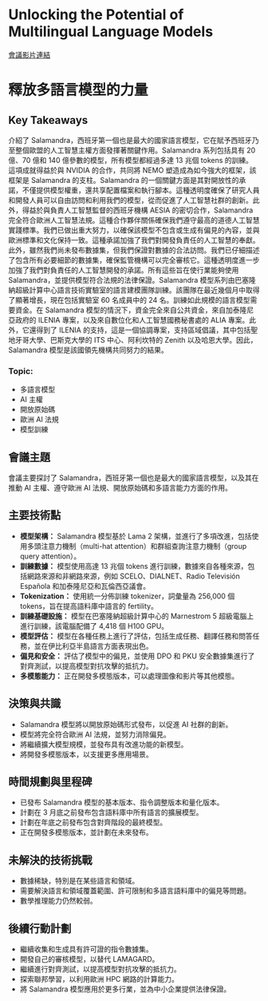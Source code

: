 # Unlocking the Potential of Multilingual Language Models
[會議影片連結](https://www.nvidia.com/gtc/session-catalog/?search=Unlocking%20the%20Potential%20of%20Multilingual%20Language%20Models&tab.catalogallsessionstab=16566177511100015Kus#/session/1733321676608001ncz4)
# 釋放多語言模型的力量

## Key Takeaways
介紹了 Salamandra，西班牙第一個也是最大的國家語言模型，它在賦予西班牙乃至整個歐盟的人工智慧主權方面發揮著關鍵作用。Salamandra 系列包括具有 20 億、70 億和 140 億參數的模型，所有模型都經過多達 13 兆個 tokens 的訓練。這項成就得益於與 NVIDIA 的合作，共同將 NEMO 塑造成為如今強大的框架，該框架是 Salamandra 的支柱。Salamandra 的一個關鍵方面是其對開放性的承諾，不僅提供模型權重，還共享配置檔案和執行腳本。這種透明度確保了研究人員和開發人員可以自由訪問和利用我們的模型，從而促進了人工智慧社群的創新。此外，得益於與負責人工智慧監督的西班牙機構 AESIA 的密切合作，Salamandra 完全符合歐洲人工智慧法規。這種合作夥伴關係確保我們遵守最高的道德人工智慧實踐標準。我們已做出重大努力，以確保該模型不包含或生成有偏見的內容，並與歐洲標準和文化保持一致。這種承諾加強了我們對開發負責任的人工智慧的奉獻。此外，雖然我們尚未發布數據集，但我們保證對數據的合法訪問。我們已仔細描述了包含所有必要細節的數據集，確保監管機構可以完全審核它。這種透明度進一步加強了我們對負責任的人工智慧開發的承諾。所有這些旨在使行業能夠使用 Salamandra，並提供模型符合法規的法律保證。Salamandra 模型系列由巴塞隆納超級計算中心語言技術實驗室的語言建模團隊訓練。該團隊在最近幾個月中取得了顯著增長，現在包括實驗室 60 名成員中的 24 名。訓練如此規模的語言模型需要資金。在 Salamandra 模型的情況下，資金完全來自公共資金，來自加泰隆尼亞政府的 ILENIA 專案，以及來自數位化和人工智慧國務秘書處的 ALIA 專案。此外，它還得到了 ILENIA 的支持，這是一個協調專案，支持區域倡議，其中包括聖地牙哥大學、巴斯克大學的 ITS 中心、阿利坎特的 Zenith 以及哈恩大學。因此，Salamandra 模型是該國領先機構共同努力的結果。

### Topic:
*   多語言模型
*   AI 主權
*   開放原始碼
*   歐洲 AI 法規
*   模型訓練

## 會議主題
會議主要探討了 Salamandra，西班牙第一個也是最大的國家語言模型，以及其在推動 AI 主權、遵守歐洲 AI 法規、開放原始碼和多語言能力方面的作用。

## 主要技術點
*   **模型架構：** Salamandra 模型基於 Lama 2 架構，並進行了多項改進，包括使用多頭注意力機制（multi-hat attention）和群組查詢注意力機制（group query attention）。
*   **訓練數據：** 模型使用高達 13 兆個 tokens 進行訓練，數據來自各種來源，包括網路來源和非網路來源，例如 SCELO、DIALNET、Radio Televisión Española 和加泰隆尼亞和瓦倫西亞議會。
*   **Tokenization：** 使用統一分佈訓練 tokenizer，詞彙量為 256,000 個 tokens，旨在提高語料庫中語言的 fertility。
*   **訓練基礎設施：** 模型在巴塞隆納超級計算中心的 Marnestrom 5 超級電腦上進行訓練，該電腦配備了 4,418 個 H100 GPU。
*   **模型評估：** 模型在各種任務上進行了評估，包括生成任務、翻譯任務和問答任務，並在伊比利亞半島語言方面表現出色。
*   **偏見和安全：** 評估了模型中的偏見，並使用 DPO 和 PKU 安全數據集進行了對齊測試，以提高模型對抗攻擊的抵抗力。
*   **多模態能力：** 正在開發多模態版本，可以處理圖像和影片等其他模態。

## 決策與共識
*   Salamandra 模型將以開放原始碼形式發布，以促進 AI 社群的創新。
*   模型將完全符合歐洲 AI 法規，並努力消除偏見。
*   將繼續擴大模型規模，並發布具有改進功能的新模型。
*   將開發多模態版本，以支援更多應用場景。

## 時間規劃與里程碑
*   已發布 Salamandra 模型的基本版本、指令調整版本和量化版本。
*   計劃在 3 月底之前發布包含語料庫中所有語言的擴展模型。
*   計劃在年底之前發布包含對齊階段的最終模型。
*   正在開發多模態版本，並計劃在未來發布。

## 未解決的技術挑戰
*   數據稀缺，特別是在某些語言和領域。
*   需要解決語言和領域覆蓋範圍、許可限制和多語言語料庫中的偏見等問題。
*   數學推理能力仍然較弱。

## 後續行動計劃
*   繼續收集和生成具有許可證的指令數據集。
*   開發自己的審核模型，以替代 LAMAGARD。
*   繼續進行對齊測試，以提高模型對抗攻擊的抵抗力。
*   探索聯邦學習，以利用歐洲 HPC 網路的計算能力。
*   將 Salamandra 模型應用於更多行業，並為中小企業提供法律保證。

